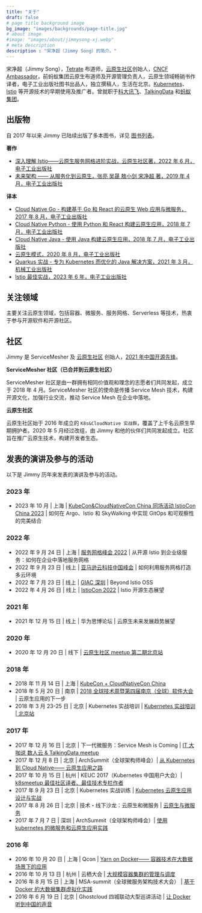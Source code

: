 ```yaml
---
title: "关于"
draft: false
# page title background image
bg_image: "images/backgrounds/page-title.jpg"
# about image
#image: "images/about/jimmysong-xj.webp"
# meta description
description : "宋净超（Jimmy Song）的简介。"
---
```


宋净超（Jimmy Song），[Tetrate](https://tetrate.io) 布道师，[云原生社区](http://cloudnative.to)创始人，[CNCF Ambassador](https://www.cncf.io/people/ambassadors/)，前蚂蚁集团云原生布道师及开源管理负责人，云原生领域畅销书作译者，电子工业出版社图书出品人，独立撰稿人，生活在北京。[Kubernetes](https://kubernetes.io)、[Istio](https://istio.io) 等开源技术的早期使用及推广者。曾就职于[科大讯飞](https://www.iflytek.com)、[TalkingData](https://www.talkingdata.com) 和[蚂蚁集团](https://www.antgroup.com)。

## 出版物

自 2017 年以来 Jimmy 已陆续出版了多本图书，详见 [图书列表](https://lib.jimmysong.io/#books)。

**著作**

- [深入理解 Istio——云原生服务网格进阶实战，云原生社区著，2022 年 6 月，电子工业出版社](/blog/istio-service-mesh-book/)
- [未来架构 —— 从服务化到云原生，张亮 吴晟 敖小剑 宋净超 著，2019 年 4 月，电子工业出版社](https://lib.jimmysong.io/book/future-architecture/)

**译本**

- [Cloud Native Go - 构建基于 Go 和 React 的云原生 Web 应用与微服务，2017 年 8 月，电子工业出版社](https://lib.jimmysong.io/book/cloud-native-go/)
- [Cloud Native Python - 使用 Python 和 React 构建云原生应用，2018 年 7 月，电子工业出版社](https://lib.jimmysong.io/book/cloud-native-python/)
- [Cloud Native Java - 使用 Java 构建云原生应用，2018 年 7 月，电子工业出版社](https://lib.jimmysong.io/book/cloud-native-java/)
- [云原生模式，2020 年 8 月，电子工业出版社](https://lib.jimmysong.io/book/cloud-native-patterns/)
- [Quarkus 实战 - 专为 Kubernetes 而优化的 Java 解决方案，2021 年 3 月，机械工业出版社](https://lib.jimmysong.io/book/quarkus-cookbook/)
- [Istio 最佳实战，2023 年 6 年，电子工业出版社](https://lib.jimmysong.io/book/istio-in-action/)

## 关注领域

主要关注云原生领域，包括容器、微服务、服务网格、Serverless 等技术，热衷于参与开源软件和开源社区。

## 社区

Jimmy 是 ServiceMesher 及 [云原生社区](https://cloudnative.to) 创始人，[2021 年中国开源先锋](https://segmentfault.com/a/1190000041270720)。

**ServiceMesher 社区（已合并到云原生社区）**

ServiceMesher 社区是由一群拥有相同价值观和理念的志愿者们共同发起，成立于 2018 年 4 月。ServiceMesher 社区的使命是传播 Service Mesh 技术，构建开源文化，加强行业交流，推动 Service Mesh 在企业中落地。

**云原生社区**

云原生社区始于 2016 年成立的 `K8s&CloudNative 实战群`，覆盖了上千名云原生早期拥护者。2020 年 5 月经过改组，由 Jimmy 和他的伙伴们共同发起成立。社区旨在推广云原生技术，构建开发者生态。

## 发表的演讲及参与的活动

以下是 Jimmy 历年来发表的演讲及参与的活动。

### 2023 年

- 2023 年 10 月 | 上海 | [KubeCon&CloudNativeCon China 同场活动 IstioCon China 2023](https://istioconchina2023.sched.com/) | 如何在 Argo、Istio 和 SkyWalking 中实现 GitOps 和可观察性的完美结合

### 2022 年

- 2022 年 9 月 24 日 | 上海 | [服务网格峰会 2022](https://huodongxing.com/event/9663784282200) | 从开源 Istio 到企业级服务：如何在企业中落地服务网格
- 2022 年 9 月 23 日 | 线上 | [亚马逊云科技中国峰会](https://summit.awsevents.cn/2022/) | 如何利用服务网格打造多云环境
- 2022 年 7 月 23 日 | 线上 | [GIAC 深圳](https://giac.msup.com.cn/2022sz/home) | Beyond Istio OSS
- 2022 年 4 月 26 日 | 线上 | [IstioCon 2022](https://events.istio.io/istiocon-2022/sessions/ecosystem-outlook-from-china/) | Istio 开源生态展望

### 2021 年

- 2021 年 12 月 15 日 | 线上 | 华为思博论坛 | 云原生未来发展趋势展望

### 2020 年

- 2020 年 12 月 20 日 | 线下 | [云原生社区 meetup 第二期北京站](https://www.huodongxing.com/event/5574970282500)

### 2018 年

- 2018 年 11 月 14 日 | 上海 | [KubeCon + CloudNativeCon China](https://www.lfasiallc.com/events/kubecon-cloudnativecon-china-2018/)
- 2018 年 5 月 20 日 | 南京 | [2018 全球技术周暨第四届南京（全球）软件大会](http://njsd-china.org/NJSDGlobal2018/) | 云原生应用的下一步
- 2018 年 3 月 23-25 日 | 北京 | Kubernetes 实战培训 | [Kubernetes 实战培训 | 北京站](http://dockone.io/article/2626)

### 2017 年

- 2017 年 12 月 16 日 | 北京 | 下一代微服务：Service Mesh is Coming | [IT 大咖说 数人云 & TalkingData meetup](http://www.itdks.com/eventlist/detail/1690)
- 2017 年 12 月 8 日 | 北京 | ArchSummit（全球架构师峰会）| [从 Kubernetes 到 Cloud Native—— 云原生应用之路](http://bj2017.archsummit.com/presentation/306)
- 2017 年 10 月 15 日 | 杭州 | KEUC 2017（Kubernetes 中国用户大会）| [k8smeetup 最佳社区译者、最佳技术专栏作者](http://keuc.k8smeetup.com/)
- 2017 年 9 月 23 日 | 北京 | Kubernetes 实战训练 | [Kubernetes 云原生应用设计与实战](https://www.bagevent.com/event/791762)
- 2017 年 8 月 26 日 | 北京 | 技术・线下沙龙：云原生和微服务 | [云原生与微服务](http://www.huodongxing.com/event/8401246554100)
- 2017 年 7 月 7 日 | 深圳 | ArchSummit（全球架构师峰会）| [使用 kubernetes 的微服务和云原生应用实践](http://sz2017.archsummit.com/presentation/1080)

### 2016 年

- 2016 年 10 月 20 日 | 上海 | Qcon | [Yarn on Docker—— 容器技术在大数据场景下的应用](http://2016.qconshanghai.com/speakers/202253)
- 2016 年 10 月 13 日 | 杭州 | 云栖大会 | [大规模容器集群的管理与调度](https://yunqi.aliyun.com/2016/hangzhou/schedule?spm=5176.8098788.535884.3.7cdb1f673uSp7Q)
- 2016 年 8 月 15 日 | 上海 | MSA-summit（全球微服务架构技术大会） | [基于 Docker 的大数据集群虚拟化实践](https://www.oschina.net/event/2185859)
- 2016 年 6 月 19 日 | 北京 | Ghostcloud 四城联动大型巡讲活动 | [让 Docker 听到中国的声音](https://www.bagevent.com/event/97318)
